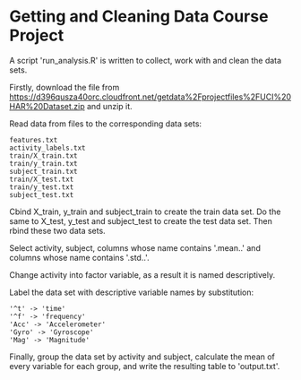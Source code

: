 Getting and Cleaning Data Course Project
====================

A script 'run_analysis.R' is written to collect, work with and clean the data sets.

Firstly, download the file from https://d396qusza40orc.cloudfront.net/getdata%2Fprojectfiles%2FUCI%20HAR%20Dataset.zip and unzip it.

Read data from files to the corresponding data sets:

 	features.txt
 	activity_labels.txt
 	train/X_train.txt
 	train/y_train.txt
 	subject_train.txt
 	train/X_test.txt
 	train/y_test.txt
 	subject_test.txt

Cbind X_train, y_train and subject_train to create the train data set. Do the same to X_test, y_test and subject_test to create the test data set. Then rbind these two data sets.

Select activity, subject, columns whose name contains '.mean..' and columns whose name contains '.std..'.

Change activity into factor variable, as a result it is named descriptively.

Label the data set with descriptive variable names by substitution:

 	'^t' -> 'time'
 	'^f' -> 'frequency'
 	'Acc' -> 'Accelerometer'
 	'Gyro' -> 'Gyroscope'
 	'Mag' -> 'Magnitude'

Finally, group the data set by activity and subject, calculate the mean of every variable for each group, and write the resulting table to 'output.txt'.